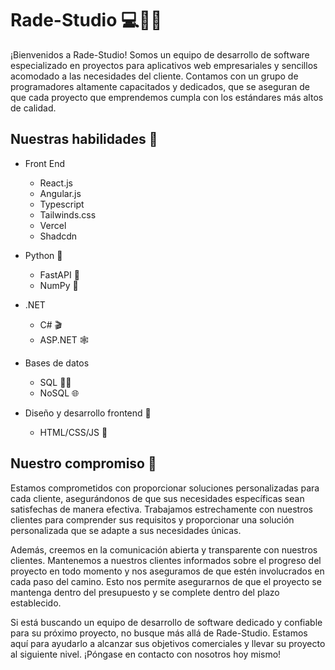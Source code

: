 # Rade-Studio 💻👨‍💻

¡Bienvenidos a Rade-Studio! Somos un equipo de desarrollo de software especializado en proyectos para aplicativos web empresariales y sencillos acomodado a las necesidades del cliente. Contamos con un grupo de programadores altamente capacitados y dedicados, que se aseguran de que cada proyecto que emprendemos cumpla con los estándares más altos de calidad.

## Nuestras habilidades 🚀

- Front End
  - React.js
  - Angular.js
  - Typescript
  - Tailwinds.css
  - Vercel
  - Shadcdn

- Python 🐍
  - FastAPI 🎁
  - NumPy 🔢
- .NET
  - C# 🎬
  - ASP.NET 🕸️
- Bases de datos
  - SQL 🧑‍💼
  - NoSQL 🌐
- Diseño y desarrollo frontend 🎨
  - HTML/CSS/JS 🌈

## Nuestro compromiso 🤝

Estamos comprometidos con proporcionar soluciones personalizadas para cada cliente, asegurándonos de que sus necesidades específicas sean satisfechas de manera efectiva. Trabajamos estrechamente con nuestros clientes para comprender sus requisitos y proporcionar una solución personalizada que se adapte a sus necesidades únicas.

Además, creemos en la comunicación abierta y transparente con nuestros clientes. Mantenemos a nuestros clientes informados sobre el progreso del proyecto en todo momento y nos aseguramos de que estén involucrados en cada paso del camino. Esto nos permite asegurarnos de que el proyecto se mantenga dentro del presupuesto y se complete dentro del plazo establecido.

Si está buscando un equipo de desarrollo de software dedicado y confiable para su próximo proyecto, no busque más allá de Rade-Studio. Estamos aquí para ayudarlo a alcanzar sus objetivos comerciales y llevar su proyecto al siguiente nivel. ¡Póngase en contacto con nosotros hoy mismo!
